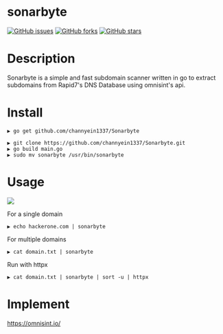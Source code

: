 # sonarbyte
[![GitHub issues](https://img.shields.io/github/issues/channyein1337/sonarbyte)](https://github.com/channyein1337/sonarbyte/issues)
[![GitHub forks](https://img.shields.io/github/forks/channyein1337/sonarbyte)](https://github.com/channyein1337/sonarbyte/network)
[![GitHub stars](https://img.shields.io/github/stars/channyein1337/sonarbyte)](https://github.com/channyein1337/sonarbyte/stargazers)

# Description
Sonarbyte is a simple and fast subdomain scanner written in go to extract subdomains from Rapid7's DNS Database using omnisint's api.

# Install
```
▶ go get github.com/channyein1337/Sonarbyte
```
```
▶ git clone https://github.com/channyein1337/Sonarbyte.git
▶ go build main.go
▶ sudo mv sonarbyte /usr/bin/sonarbyte
```
# Usage

![](https://raw.githubusercontent.com/channyein1337/Sonarbyte/main/image/Sonarbytes.png)

For a single domain
```
▶ echo hackerone.com | sonarbyte 
```
For multiple domains
```
▶ cat domain.txt | sonarbyte
```
Run with httpx
```
▶ cat domain.txt | sonarbyte | sort -u | httpx
```

# Implement

https://omnisint.io/
